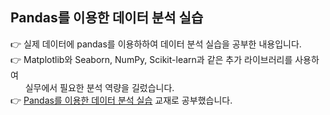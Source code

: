 Pandas를 이용한 데이터 분석 실습
-------------
👉 실제 데이터에 pandas를 이용하하여 데이터 분석 실습을 공부한 내용입니다. <br>
👉 Matplotlib와 Seaborn, NumPy, Scikit-learn과 같은 추가 라이브러리를 사용하여 <br>
&nbsp; &nbsp; &nbsp; 실무에서 필요한 분석 역량을 길렀습니다. <br>
👉 [Pandas를 이용한 데이터 분석 실습](https://www.aladin.co.kr/shop/wproduct.aspx?ISBN=K472830480&start=pnaver_02) 교재로 공부했습니다.

